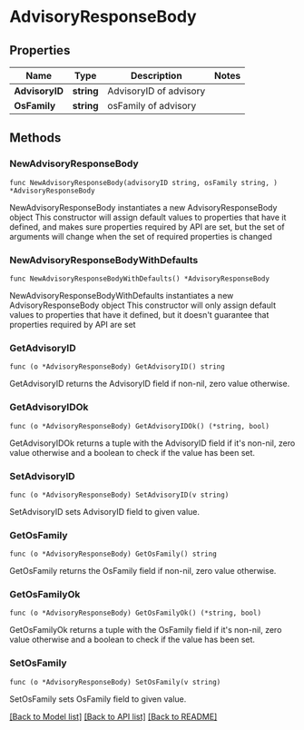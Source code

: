 # AdvisoryResponseBody

## Properties

Name | Type | Description | Notes
------------ | ------------- | ------------- | -------------
**AdvisoryID** | **string** | AdvisoryID of advisory | 
**OsFamily** | **string** | osFamily of advisory | 

## Methods

### NewAdvisoryResponseBody

`func NewAdvisoryResponseBody(advisoryID string, osFamily string, ) *AdvisoryResponseBody`

NewAdvisoryResponseBody instantiates a new AdvisoryResponseBody object
This constructor will assign default values to properties that have it defined,
and makes sure properties required by API are set, but the set of arguments
will change when the set of required properties is changed

### NewAdvisoryResponseBodyWithDefaults

`func NewAdvisoryResponseBodyWithDefaults() *AdvisoryResponseBody`

NewAdvisoryResponseBodyWithDefaults instantiates a new AdvisoryResponseBody object
This constructor will only assign default values to properties that have it defined,
but it doesn't guarantee that properties required by API are set

### GetAdvisoryID

`func (o *AdvisoryResponseBody) GetAdvisoryID() string`

GetAdvisoryID returns the AdvisoryID field if non-nil, zero value otherwise.

### GetAdvisoryIDOk

`func (o *AdvisoryResponseBody) GetAdvisoryIDOk() (*string, bool)`

GetAdvisoryIDOk returns a tuple with the AdvisoryID field if it's non-nil, zero value otherwise
and a boolean to check if the value has been set.

### SetAdvisoryID

`func (o *AdvisoryResponseBody) SetAdvisoryID(v string)`

SetAdvisoryID sets AdvisoryID field to given value.


### GetOsFamily

`func (o *AdvisoryResponseBody) GetOsFamily() string`

GetOsFamily returns the OsFamily field if non-nil, zero value otherwise.

### GetOsFamilyOk

`func (o *AdvisoryResponseBody) GetOsFamilyOk() (*string, bool)`

GetOsFamilyOk returns a tuple with the OsFamily field if it's non-nil, zero value otherwise
and a boolean to check if the value has been set.

### SetOsFamily

`func (o *AdvisoryResponseBody) SetOsFamily(v string)`

SetOsFamily sets OsFamily field to given value.



[[Back to Model list]](../README.md#documentation-for-models) [[Back to API list]](../README.md#documentation-for-api-endpoints) [[Back to README]](../README.md)


